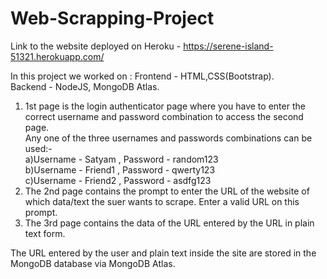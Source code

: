 # Web-Scrapping-Project
Link to the website deployed on Heroku - https://serene-island-51321.herokuapp.com/

In this project we worked on :
  Frontend - HTML,CSS(Bootstrap).<br />
  Backend - NodeJS, MongoDB Atlas.

1) 1st page is the login authenticator page where you have to enter the correct username and password combination to access the second page.<br />
   Any one of the three usernames and passwords combinations can be used:-<br />
      a)Username - Satyam , Password - random123<br />
      b)Username - Friend1 , Password - qwerty123<br />
      c)Username - Friend2 , Password - asdfg123<br />
2) The 2nd page contains the prompt to enter the URL of the website of which data/text the suer wants to scrape. Enter a valid URL on this prompt.<br />
3) The 3rd page contains the data of the URL entered by the URL in plain text form.<br />

The URL entered by the user and plain text inside the site are stored in the MongoDB database via MongoDB Atlas.
